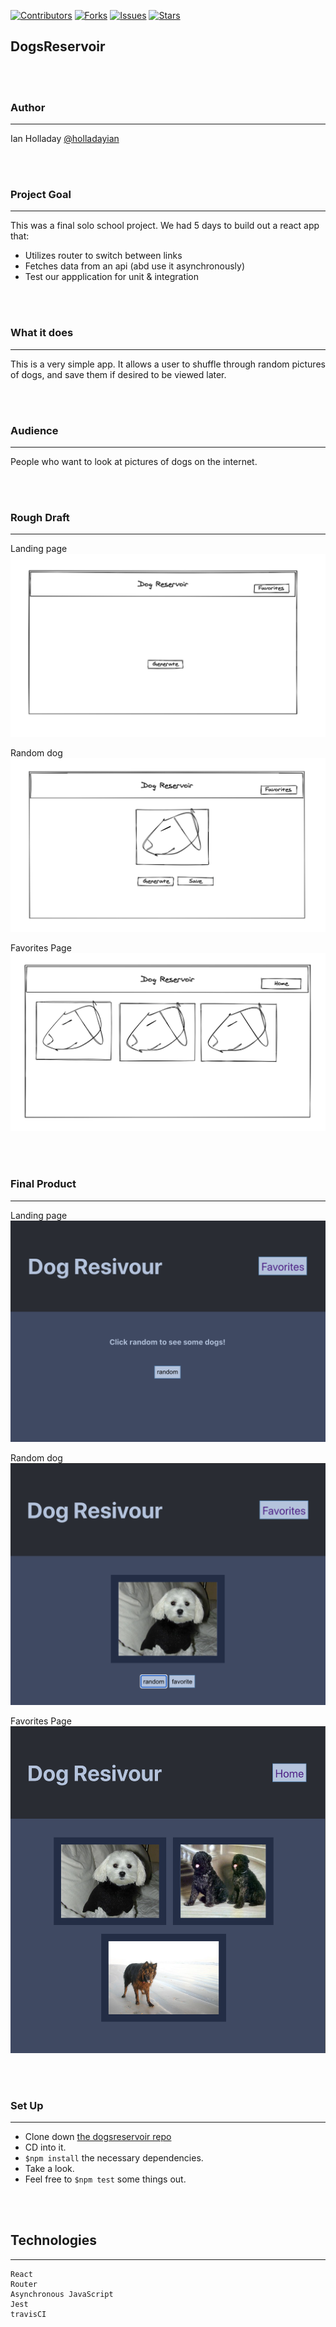 [![Contributors][contributors-shield]](https://github.com/holladayian/dogrsreservoir/graphs/contributors)
[![Forks][forks-shield]](https://github.com/holladayian/dogrsreservoir/network/members)
[![Issues][issues-shield]](https://github.com/holladayian/dogrsreservoir/issues)
[![Stars][stars-shield]](https://github.com/holladayian/dogrsreservoir)

## DogsReservoir


<br><br>

### Author

---

Ian Holladay [@holladayian](https://github.com/holladayian)



<br><br>

### Project Goal 
---

This was a final solo school project. We had 5 days to build out a react app that:
* Utilizes router to switch between links
* Fetches data from an api (abd use it asynchronously)
* Test our appplication for unit & integration 

<br><br>

### What it does
---

This is a very simple app. It allows a user to shuffle through random pictures of dogs, and save them if desired to be viewed later.

<br><br>

###  Audience
---

People who want to look at pictures of dogs on the internet.

<br><br>

###  Rough Draft
---
Landing page
<img src='src/imgs/landing.png'/>

Random dog
<img src='src/imgs/random.png'/>

Favorites Page
<img src='src/imgs/favorites-page.png'/>



<br><br>

### Final Product
---

Landing page
<img src='src/imgs/landingPage.png'/>

Random dog
<img src='src/imgs/randomFinal.png'/>

Favorites Page
<img src='src/imgs/finalFavorites.png'/>



<br><br>

### Set Up
---

* Clone down [the dogsreservoir repo](https://github.com/holladayian/dogrsreservoir)
* CD into it.
* `$npm install` the necessary dependencies.
* Take a look.
* Feel free to `$npm test` some things out.

<br><br>

## Technologies
---
```
React
Router
Asynchronous JavaScript
Jest
travisCI
```
<br><br>
<br><br>
<br><br>
<br><br>
<br><br>
<br><br>



[contributors-shield]: https://img.shields.io/github/contributors/holladayian/dogrsreservoir.svg?style=flat-square
[contributors-url]: https://github.com/holladayian/dogrsreservoir/graphs/contributors
[forks-shield]: https://img.shields.io/github/forks/holladayian/dogrsreservoir.svg?style=flat-square
[forks-url]: https://github.com/holladayian/dogrsreservoir/network/members
[stars-shield]: https://img.shields.io/github/stars/holladayian/dogrsreservoir.svg?style=flat-square 
[stars-url]: https://github.com/holladayian/dogrsreservoir/stargazers
[issues-shield]: https://img.shields.io/github/issues/holladayian/dogrsreservoir.svg?style=flat-square
[issues-url]: https://github.com/holladayian/dogrsreservoir/issues
[product-screenshot]: images/screenshot.png
